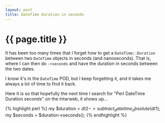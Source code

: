 ```yaml
---
layout: post
title: DateTime duration in seconds
---
```


# {{ page.title }}

It has been too many times that I forget how to get a `DateTime::Duration`
between two `DateTime` objects in seconds (and nanoseconds). That is, where I
can then do `->seconds` and have the duration in seconds between the two dates.

I know it's in the `DateTime` POD, but I keep forgetting it, and it takes me
always a lot of time to find it back.

Here it is so that hopefully the next time I search for "Perl DateTime Duration
seconds" on the Intarweb, it shows up...

{% highlight perl %}
my $duration = $dt2->subtract_datetime_absolute($dt1);
my $seconds = $duration->seconds();
{% endhighlight %}

